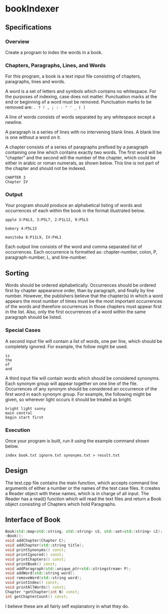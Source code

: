 # bookIndexer

Specifications
--------------

### Overview

Create a program to index the words in a book.

### Chapters, Paragraphs, Lines, and Words

For this program, a book is a text input file consisting of chapters, paragraphs, lines and words.

A word is a set of letters and symbols which contains no whitespace. For the purposes of indexing, case does not matter. Punctuation marks at the end or beginning of a word must be removed. Punctuation marks to be removed are: `. ? ! , ; : - " ' _ ( )`

A line of words consists of words separated by any whitespace except a newline.

A paragraph is a series of lines with no intervening blank lines. A blank line is one without a word on it.

A chapter consists of a series of paragraphs prefixed by a paragraph containing one line which contains exactly two words. The first word will be "chapter" and the second will the number of the chapter, which could be either in arabic or roman numerals, as shown below. This line is not part of the chapter and should not be indexed.

```
CHAPTER 3
Chapter IV
```

### Output

Your program should produce an alphabetical listing of words and occurrences of each within the book in the format illustrated below.

```
apple 3:P4L3, 3:P5L7, 2:P1L12, 9:P5L5

bakery 4:P5L13

manitoba 8:P11L9, IV:P4L1
```

Each output line consists of the word and comma separated list of occurrences. Each occurrence is formatted as: chapter-number, colon, P, paragraph-number, L, and line-number.

## Sorting

Words should be ordered alphabetically. Occurrences should be ordered first by chapter appearance order, than by paragraph, and finally by line number. However, the publishers believe that the chapter(s) in which a word appears the most number of times must be the most important occurrences of the words and therefore occurrences in those chapters must appear first in the list. Also, only the first occurrences of a word within the same paragraph should be listed.

### Special Cases

A second input file will contain a list of words, one per line, which should be completely ignored. For example, the follow might be used.

```
is
the
of
and
```

A third input file will contain words which should be considered synonyms. Each synonym group will appear together on one line of the file. Occurrences of any synonym should be considered an occurrence of the first word in each synonym group. For example, the following might be given, so wherever light occurs it should be treated as bright.

```
bright light sunny
main central
begin start first
```

### Execution

Once your program is built, run it using the example command shown below.

```
index book.txt ignore.txt synonyms.txt > result.txt
```


Design
------

The test.cpp file contains the main function, which accepts command line arguments of either a number or the names of the test case files.
It creates a Reader object with these names, which is in charge of all input. The Reader has a read() function which will read the text files and return a Book object consisting of Chapters which hold Paragraphs. 

Interface of Book
------------------

```c++
Book(std::map<std::string, std::string> &S, std::set<std::string> &I);
~Book();
void addChapter(Chapter C);
void addChapter(std::string title);
void printSynonyms() const;
void printIgnored() const;
void printChapters() const;
void printBook() const;
void addParagraph(std::unique_ptr<std::stringstream> P);
void addWord(std::string word);
void removeWord(std::string word);
void printIndex() const;
void printAllWords() const;
Chapter *getChapter(int N) const;
int getChapterCount() const;
```

I believe these are all fairly self explanatory in what they do. 